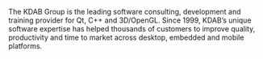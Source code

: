 The KDAB Group is the leading software consulting, development and training provider for Qt, C++ and 3D/OpenGL. Since 1999, KDAB’s unique software expertise has helped thousands of customers to improve quality, productivity and time to market across desktop, embedded and mobile platforms.
